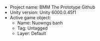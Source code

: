 <!-- UNITY CODE ASSIST INSTRUCTIONS START -->
- Project name: BMM The Prototype Github
- Unity version: Unity 6000.0.45f1
- Active game object:
  - Name: Nuowngs banh
  - Tag: Untagged
  - Layer: Default
<!-- UNITY CODE ASSIST INSTRUCTIONS END -->